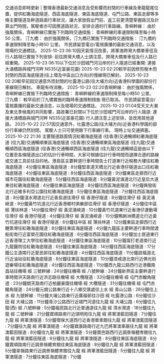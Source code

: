 交通消息即時更新 | 整理香港最新交通消息及受影響而封閉的行車線及車龍龍尾位置，提供紅磡海底隧道、西區海底隧道、東區海底隧道、屯門公路、東區走廊等多條主要隧道及幹道路面行車狀況，讓大家放假出門前、返工前更清楚掌握路況及計算出門時間，駕駛者亦可因應道路狀況，安排合適的行車路線。青嶼幹線： 由於強風關係，青嶼幹線已實施下列臨時交通措施： 青嶼幹線的車速限制降至每小時50 公里。 汀九橋： 由於強風關係，汀九橋已實施下列臨時交通措施： 汀九橋的車速限制降至每小時50 公里。 市民請留意電台/電視廣播的最新交通消息，以及現場的交通標誌。 2025-10-23 06:10因天氣情況改善，將軍澳跨灣大橋單車徑及行人路現已實施下列安排: 前往跨灣大橋人士請注意，跨灣大橋單車徑及行人路已經重開。 2025-10-23 06:10以下位於沙田城門河沿岸的行人隧道已經重開: 連接大涌橋路與城門河畔 NS35(近富豪花園) 2025-10-23 02:20較早前因修剪樹木而封閉的西區海底隧道(往上環及中區出口方向)的慢線現已解封。 2025-10-23 02:20較早前因交通意外而封閉的吐露港公路(往大埔方向)近香港科學園的部份行車線現已解封。 車龍有待消散。 2025-10-23 02:20青嶼幹線： 由於強風關係，青嶼幹線已實施下列臨時交通措施： 青嶼幹線的車速限制降至每小時50 公里。 汀九橋： 較早前於汀九橋實施的臨時車速限制措施 現已取消。 市民請留意電台/電視廣播的最新交通消息，以及現場的交通標誌。 2025-10-23 01:04受天文大潮及東北季候風的共同影響，路政署已封閉以下位於沙田城門河沿岸的行人隧道: 連接大涌橋路與城門河畔 NS35(近富豪花園) 行人請注意上述安排，並改用其他道路。 2025-10-22 22:57因交通意外，吐露港公路(往大埔方向)近香港科學園的部份行車線仍然封閉。 駕駛人士只可使用餘下行車線行車。 現時上址交通擠塞。 2025-10-22 21:36 主要隧道路面情況紅磡海底隧道 (往香港)交通暢順紅磡海底隧道 (往九龍)交通暢順東區海底隧道 (往香港)交通暢順東區海底隧道 (往九龍)交通暢順西區海底隧道 (往香港)交通暢順西區海底隧道 (往九龍)交通暢順這是由以下位置至各條隧道出口的估計行車時間，大家可根據估計行車時間而選擇合適的路線或交通工具前往目的地。港島區主要幹道行車時間告士打道東行近稅務大樓往紅磡海底隧道 : 4分鐘往東區海底隧道 : 8分鐘堅拿道天橋北行近香港仔隧道出口往紅磡海底隧道 : 4分鐘往東區海底隧道 : 8分鐘往西區海底隧道 : 9分鐘東區走廊西行近城市花園往紅磡海底隧道 : 5分鐘往西區海底隧道 : 8分鐘黃泥涌道北行近皇后大道東往紅磡海底隧道 : 4分鐘往東區海底隧道 : 8分鐘往西區海底隧道 : 9分鐘興發街北行近維多利亞公園往紅磡海底隧道 : 5分鐘往東區海底隧道 : 7分鐘往西區海底隧道 : 8分鐘淺水灣道北行近香島道往灣仔 經 香港仔隧道 : 8分鐘往灣仔 經 黃泥涌峽道 : 9分鐘黃竹坑道北行近香港鄉村俱樂部往灣仔 經 香港仔隧道 : 4分鐘往中區 經 薄扶林道 : 14分鐘往灣仔 經 黃泥涌峽道 : 10分鐘黃竹坑道東行近香港仔運動場往灣仔 經 香港仔隧道 : 4分鐘往灣仔 經 黃泥涌峽道 : 10分鐘鴨脷洲橋道北行近黃竹坑道往灣仔 經 香港仔隧道 : 6分鐘往中區 經 薄扶林道 : 12分鐘東區走廊西行近鯉景灣往紅磡海底隧道 : 8分鐘往東區海底隧道 : 4分鐘九龍區主要幹道行車時間渡船街南行近富榮花園往紅磡海底隧道 : 6分鐘往西區海底隧道 : 9分鐘加士居道東行近香港理工大學往紅磡海底隧道 : 4分鐘往東區海底隧道 : 10分鐘窩打老道南行近九龍醫院往紅磡海底隧道 : 6分鐘往東區海底隧道 : 14分鐘往西區海底隧道 : 17分鐘公主道南行近愛民邨往紅磡海底隧道 : 4分鐘往西區海底隧道 : 11分鐘啟福道北行近油站往紅磡海底隧道 : 8分鐘往東區海底隧道 : 10分鐘漆咸道北南行近佛光街遊樂場往紅磡海底隧道 : 4分鐘往西區海底隧道 : 11分鐘西九龍公路西行近港鐵南昌站往機場 經 三號幹線 : 24分鐘往機場 經 八號幹線 : 24分鐘新界區主要幹道行車時間洪天路南行近洪志路往機場 經 大欖隧道 : 33分鐘往機場 經 屯門赤鱲角隧道 : 23分鐘朗天路南行近柏麗豪園往機場 經 大欖隧道 : 31分鐘往機場 經 屯門赤鱲角隧道 : 24分鐘元朗公路東行近十八鄉交匯處往上水 經 青山公路 : 28分鐘往上水 經 九號幹線 : 11分鐘大埔公路東行近廣福邨往沙田 經 吐露港公路 : 6分鐘往沙田 經 大埔公路 : 11分鐘青沙公路西行近城門河道往九龍 經 大埔公路 : 6分鐘往九龍(西) 經 八號幹線 : 5分鐘福民路北行近普通道往九龍 經 清水灣道 : 18分鐘往九龍 經 二號幹線 : 21分鐘寶順路南行近頌明苑往九龍 經 將軍澳藍田隧道 : 7分鐘往九龍 經 將軍澳隧道 : 5分鐘環保大道西行近香港單車館往九龍 經 將軍澳藍田隧道 : 7分鐘往九龍 經 將軍澳隧道 : 4分鐘寶康路南行近九巴將軍澳車廠往九龍 經 將軍澳藍田隧道 : 8分鐘往九龍 經 將軍澳隧道 : 5分鐘寶邑路西行近調景嶺體育館往九龍 經 將軍澳藍田隧道 : 6分鐘往九龍 經 將軍澳隧道 : 8分鐘往東區海底隧道 : 8分鐘寶順路南行近調景嶺體育館往東區海底隧道 : 8分鐘往九龍 經 將軍澳藍田隧道 : 5分鐘翠嶺路東行近調景嶺體育館往九龍 經 將軍澳藍田隧道 : 5分鐘往九龍 經 將軍澳隧道 : 7分鐘往東區海底隧道 : 7分鐘